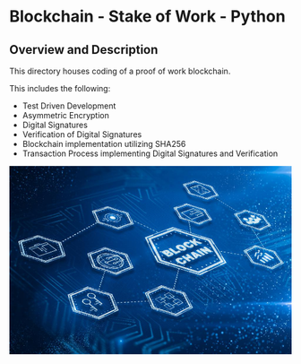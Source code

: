[//]: # (Image References)

[image1]: ./Images/blockchain.jpg "Blockchain future is coming"

# Blockchain - Stake of Work - Python

## Overview and Description

This directory houses coding of a proof of work blockchain. 

This includes the following:
* Test Driven Development
* Asymmetric Encryption
* Digital Signatures
* Verification of Digital Signatures
* Blockchain implementation utilizing SHA256
* Transaction Process implementing Digital Signatures and Verification


![Blockchain future is coming][image1]